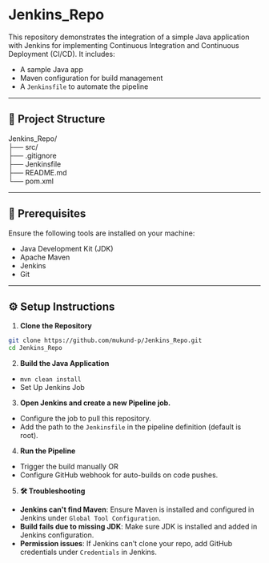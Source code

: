 # Jenkins_Repo

This repository demonstrates the integration of a simple Java application with Jenkins for implementing Continuous Integration and Continuous Deployment (CI/CD). It includes:

- A sample Java app
- Maven configuration for build management
- A `Jenkinsfile` to automate the pipeline

---

## 📁 Project Structure

Jenkins_Repo/ <br>
├── src/ <br>
├── .gitignore  <br>
├── Jenkinsfile <br>
├── README.md <br>
└── pom.xml <br>

---

## 🚀 Prerequisites

Ensure the following tools are installed on your machine:

- Java Development Kit (JDK)
- Apache Maven
- Jenkins
- Git

---

## ⚙️ Setup Instructions

1. **Clone the Repository**

```bash
git clone https://github.com/mukund-p/Jenkins_Repo.git
cd Jenkins_Repo
```
2. **Build the Java Application**

- `mvn clean install` <br>
- Set Up Jenkins Job

3. **Open Jenkins and create a new Pipeline job.**

- Configure the job to pull this repository.
- Add the path to the `Jenkinsfile` in the pipeline definition (default is root).

4. **Run the Pipeline**

- Trigger the build manually OR
- Configure GitHub webhook for auto-builds on code pushes.

5. **🛠️ Troubleshooting**

- **Jenkins can't find Maven**: Ensure Maven is installed and configured in Jenkins under `Global Tool Configuration`.
- **Build fails due to missing JDK**: Make sure JDK is installed and added in Jenkins configuration.
- **Permission issues**: If Jenkins can't clone your repo, add GitHub credentials under `Credentials` in Jenkins.
